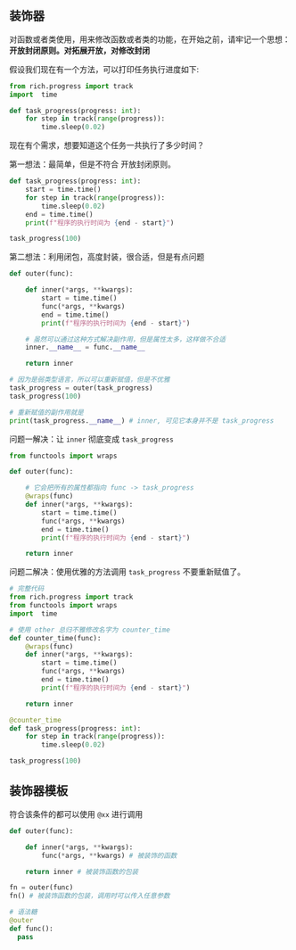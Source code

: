 ## 装饰器

对函数或者类使用，用来修改函数或者类的功能，在开始之前，请牢记一个思想：**开放封闭原则。对拓展开放，对修改封闭**

假设我们现在有一个方法，可以打印任务执行进度如下:

```py
from rich.progress import track
import  time

def task_progress(progress: int):
    for step in track(range(progress)):
        time.sleep(0.02)
```

现在有个需求，想要知道这个任务一共执行了多少时间？

第一想法：最简单，但是不符合 开放封闭原则。

```py
def task_progress(progress: int):
    start = time.time()
    for step in track(range(progress)):
        time.sleep(0.02)
    end = time.time()
    print(f"程序的执行时间为 {end - start}")

task_progress(100)
```

第二想法：利用闭包，高度封装，很合适，但是有点问题

```py
def outer(func):

    def inner(*args, **kwargs):
        start = time.time()
        func(*args, **kwargs)
        end = time.time()
        print(f"程序的执行时间为 {end - start}")

    # 虽然可以通过这种方式解决副作用，但是属性太多，这样做不合适
    inner.__name__ = func.__name__

    return inner

# 因为是弱类型语言，所以可以重新赋值，但是不优雅
task_progress = outer(task_progress)
task_progress(100)

# 重新赋值的副作用就是
print(task_progress.__name__) # inner, 可见它本身并不是 task_progress
```

问题一解决：让 `inner` 彻底变成 `task_progress`

```py
from functools import wraps

def outer(func):

    # 它会把所有的属性都指向 func -> task_progress
    @wraps(func)
    def inner(*args, **kwargs):
        start = time.time()
        func(*args, **kwargs)
        end = time.time()
        print(f"程序的执行时间为 {end - start}")

    return inner
```

问题二解决：使用优雅的方法调用 `task_progress` 不要重新赋值了。

```py
# 完整代码
from rich.progress import track
from functools import wraps
import  time

# 使用 other 总归不雅修改名字为 counter_time
def counter_time(func):
    @wraps(func)
    def inner(*args, **kwargs):
        start = time.time()
        func(*args, **kwargs)
        end = time.time()
        print(f"程序的执行时间为 {end - start}")

    return inner

@counter_time
def task_progress(progress: int):
    for step in track(range(progress)):
        time.sleep(0.02)

task_progress(100)
```

## 装饰器模板

符合该条件的都可以使用 `@xx` 进行调用

```py
def outer(func):

    def inner(*args, **kwargs):
        func(*args, **kwargs) # 被装饰的函数

    return inner # 被装饰函数的包装

fn = outer(func)
fn() # 被装饰函数的包装，调用时可以传入任意参数

# 语法糖
@outer
def func():
  pass
```
